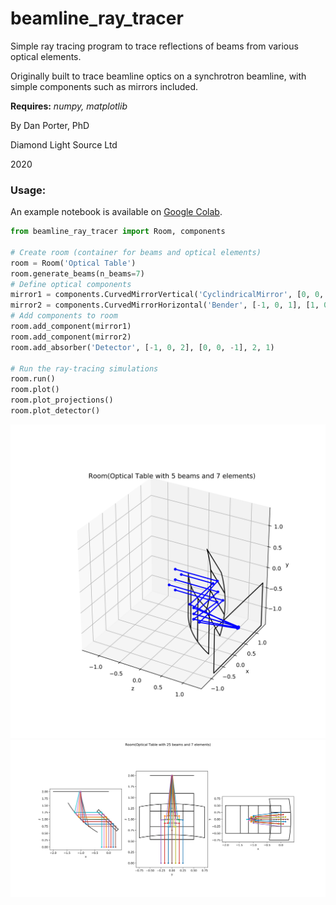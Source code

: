 # beamline_ray_tracer
Simple ray tracing program to trace reflections of beams from various optical elements.

Originally built to trace beamline optics on a synchrotron beamline, with simple components such as mirrors included.

**Requires:** _numpy, matplotlib_

By Dan Porter, PhD

Diamond Light Source Ltd

2020

### Usage:
An example notebook is available on [Google Colab](https://colab.research.google.com/drive/1U5WyTTbhX-tUNpUqSKB8Gp5OqqYUBohr?usp=sharing).
```python
from beamline_ray_tracer import Room, components

# Create room (container for beams and optical elements)
room = Room('Optical Table')
room.generate_beams(n_beams=7)
# Define optical components
mirror1 = components.CurvedMirrorVertical('CyclindricalMirror', [0, 0, 1], [-1, 0, -1], radius=3, n_elements=3, length=1, width=1)
mirror2 = components.CurvedMirrorHorizontal('Bender', [-1, 0, 1], [1, 0, 1], radius=3, n_elements=3, length=1, width=1)
# Add components to room
room.add_component(mirror1)
room.add_component(mirror2)
room.add_absorber('Detector', [-1, 0, 2], [0, 0, -1], 2, 1)

# Run the ray-tracing simulations
room.run()
room.plot()
room.plot_projections()
room.plot_detector()
```

![3D Ray Tracing example](./example_3d.svg "Example room.plot()")
![2D Ray Tracing example](./example_projection.svg "Example room.plot_projections()")


